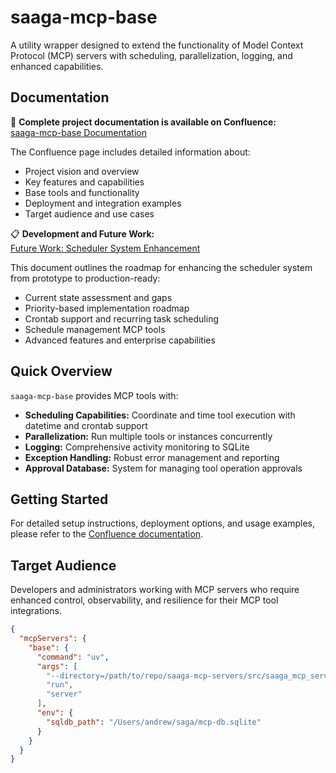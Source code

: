 # saaga-mcp-base

A utility wrapper designed to extend the functionality of Model Context Protocol (MCP) servers with scheduling, parallelization, logging, and enhanced capabilities.

## Documentation

📖 **Complete project documentation is available on Confluence:**  
[saaga-mcp-base Documentation](https://saaga-team.atlassian.net/wiki/spaces/SD/pages/27361284)

The Confluence page includes detailed information about:
- Project vision and overview
- Key features and capabilities
- Base tools and functionality
- Deployment and integration examples
- Target audience and use cases

📋 **Development and Future Work:**  
[Future Work: Scheduler System Enhancement](https://saaga-team.atlassian.net/wiki/spaces/SD/pages/27328560)

This document outlines the roadmap for enhancing the scheduler system from prototype to production-ready:
- Current state assessment and gaps
- Priority-based implementation roadmap
- Crontab support and recurring task scheduling
- Schedule management MCP tools
- Advanced features and enterprise capabilities

## Quick Overview

`saaga-mcp-base` provides MCP tools with:

- **Scheduling Capabilities:** Coordinate and time tool execution with datetime and crontab support
- **Parallelization:** Run multiple tools or instances concurrently
- **Logging:** Comprehensive activity monitoring to SQLite
- **Exception Handling:** Robust error management and reporting
- **Approval Database:** System for managing tool operation approvals

## Getting Started

For detailed setup instructions, deployment options, and usage examples, please refer to the [Confluence documentation](https://saaga-team.atlassian.net/wiki/spaces/SD/pages/27361284).

## Target Audience

Developers and administrators working with MCP servers who require enhanced control, observability, and resilience for their MCP tool integrations.

```json
{
  "mcpServers": {
    "base": {
      "command": "uv",
      "args": [
        "--directory=/path/to/repo/saaga-mcp-servers/src/saaga_mcp_servers/base",
        "run",
        "server"
      ],
      "env": {
        "sqldb_path": "/Users/andrew/saga/mcp-db.sqlite"
      }
    }
  }
}

```
